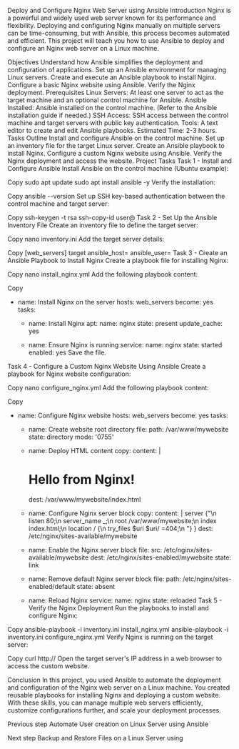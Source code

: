 Deploy and Configure Nginx Web Server using Ansible
Introduction
Nginx is a powerful and widely used web server known for its performance and flexibility. Deploying and configuring Nginx manually on multiple servers can be time-consuming, but with Ansible, this process becomes automated and efficient. This project will teach you how to use Ansible to deploy and configure an Nginx web server on a Linux machine.

Objectives
Understand how Ansible simplifies the deployment and configuration of applications.
Set up an Ansible environment for managing Linux servers.
Create and execute an Ansible playbook to install Nginx.
Configure a basic Nginx website using Ansible.
Verify the Nginx deployment.
Prerequisites
Linux Servers: At least one server to act as the target machine and an optional control machine for Ansible.
Ansible Installed: Ansible installed on the control machine. (Refer to the Ansible installation guide if needed.)
SSH Access: SSH access between the control machine and target servers with public key authentication.
Tools: A text editor to create and edit Ansible playbooks.
Estimated Time: 2-3 hours.
Tasks Outline
Install and configure Ansible on the control machine.
Set up an inventory file for the target Linux server.
Create an Ansible playbook to install Nginx.
Configure a custom Nginx website using Ansible.
Verify the Nginx deployment and access the website.
Project Tasks
Task 1 - Install and Configure Ansible
Install Ansible on the control machine (Ubuntu example):


Copy
sudo apt update
sudo apt install ansible -y
Verify the installation:


Copy
ansible --version
Set up SSH key-based authentication between the control machine and target server:


Copy
ssh-keygen -t rsa
ssh-copy-id user@<target-server-ip>
Task 2 - Set Up the Ansible Inventory File
Create an inventory file to define the target server:


Copy
nano inventory.ini
Add the target server details:


Copy
[web_servers]
target ansible_host=<target-server-ip> ansible_user=<user>
Task 3 - Create an Ansible Playbook to Install Nginx
Create a playbook file for installing Nginx:


Copy
nano install_nginx.yml
Add the following playbook content:


Copy
- name: Install Nginx on the server
  hosts: web_servers
  become: yes
  tasks:
    - name: Install Nginx
      apt:
        name: nginx
        state: present
        update_cache: yes

    - name: Ensure Nginx is running
      service:
        name: nginx
        state: started
        enabled: yes
Save the file.

Task 4 - Configure a Custom Nginx Website Using Ansible
Create a playbook for Nginx website configuration:


Copy
nano configure_nginx.yml
Add the following playbook content:


Copy
- name: Configure Nginx website
  hosts: web_servers
  become: yes
  tasks:
    - name: Create website root directory
      file:
        path: /var/www/mywebsite
        state: directory
        mode: '0755'

    - name: Deploy HTML content
      copy:
        content: |
          <html>
          <head><title>Welcome to My Website</title></head>
          <body>
          <h1>Hello from Nginx!</h1>
          </body>
          </html>
        dest: /var/www/mywebsite/index.html

    - name: Configure Nginx server block
      copy:
        content: |
          server {"\n                 listen 80;\n                 server_name _;\n                 root /var/www/mywebsite;\n                 index index.html;\n                 location / {\n                     try_files $uri $uri/ =404;\n                 "}
          }
        dest: /etc/nginx/sites-available/mywebsite

    - name: Enable the Nginx server block
      file:
        src: /etc/nginx/sites-available/mywebsite
        dest: /etc/nginx/sites-enabled/mywebsite
        state: link

    - name: Remove default Nginx server block
      file:
        path: /etc/nginx/sites-enabled/default
        state: absent

    - name: Reload Nginx
      service:
        name: nginx
        state: reloaded
Task 5 - Verify the Nginx Deployment
Run the playbooks to install and configure Nginx:


Copy
ansible-playbook -i inventory.ini install_nginx.yml
ansible-playbook -i inventory.ini configure_nginx.yml
Verify Nginx is running on the target server:


Copy
curl http://<target-server-ip>
Open the target server's IP address in a web browser to access the custom website.

Conclusion
In this project, you used Ansible to automate the deployment and configuration of the Nginx web server on a Linux machine. You created reusable playbooks for installing Nginx and deploying a custom website. With these skills, you can manage multiple web servers efficiently, customize configurations further, and scale your deployment processes.


Previous step
Automate User creation on Linux Server using Ansible

Next step
Backup and Restore Files on a Linux Server using 